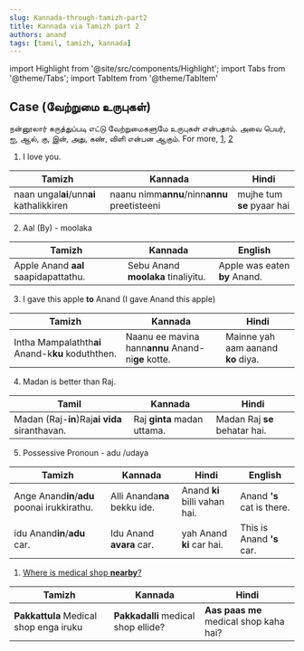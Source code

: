 ```yaml
---
slug: Kannada-through-tamizh-part2
title: Kannada via Tamizh part 2
authors: anand
tags: [tamil, tamizh, kannada]
---
```


import Highlight from '@site/src/components/Highlight';
import Tabs from '@theme/Tabs';
import TabItem from '@theme/TabItem'


<!-- ### <Highlight color='#004080' highlight='fg' fontWeight='bold'> sub tab </Highlight> -->


<!--truncate-->

## <Highlight color='#800031' highlight='fg' fontWeight='bold'> Case (வேற்றுமை உருபுகள்) </Highlight>

நன்னூலார் கருத்துப்படி எட்டு வேற்றுமைகளுமே உருபுகள் என்பதாம். அவை <Highlight color='#25c2a0'> பெயர், ஐ, ஆல், கு, இன், அது, கண், விளி </Highlight> என்பன ஆகும். For more, [1](https://www.tamilvu.org/courses/degree/c021/c0214/html/c0214441.htm), [2](https://dosa365.wordpress.com/2012/08/26/18/)

1. I love you.

| Tamizh                           | Kannada                              | Hindi                  |
|----------------------------------|--------------------------------------|------------------------|
| naan ungal**ai**/unn**ai** kathalikkiren | naanu nimm**annu**/ninn**annu** preetisteeni | mujhe tum **se** pyaar hai |

2. Aal (By) - moolaka 

| Tamizh                           | Kannada                        | English                   |
|----------------------------------|--------------------------------|---------------------------|
| Apple Anand **aal** saapidapattathu. | Sebu Anand **moolaka** tinaliyitu. | Apple was eaten **by** Anand. |


3. I gave this apple **to** Anand (I gave Anand this apple)

| Tamizh                                     | Kannada                                   | Hindi                          |
|--------------------------------------------|-------------------------------------------|--------------------------------|
| Intha Mampalathth**ai** Anand-k**ku** koduththen.  | Naanu ee mavina hann**annu** Anand-ni**ge** kotte. | Mainne yah aam aanand **ko** diya. |

4. Madan is better than Raj.

| Tamil                                 | Kannada                 | Hindi                     |
|---------------------------------------|-------------------------|---------------------------|
| Madan (Raj-**in**)Raj**ai vida** siranthavan. | Raj **ginta** madan uttama. | Madan Raj **se** behatar hai. |


5. Possessive Pronoun - adu /udaya

| Tamizh                           | Kannada                  | Hindi                     | English               |
|----------------------------------|--------------------------|---------------------------|-----------------------|
| Ange Anand**in**/**adu** poonai irukkirathu. | Alli Ananda**na** bekku ide. | Anand **ki** billi vahan hai. | Anand **'s** cat is there. |
| idu Anand**in**/**adu** car.                 | Idu Anand **avara** car.     | yah Anand **ki** car hai.     | This is Anand **'s** car.  |


1. [Where is medical shop **nearby**?](https://www.instagram.com/p/C79UkOQyDnp/)

| Tamizh                             | Kannada                         | Hindi                              |
|------------------------------------|---------------------------------|------------------------------------|
| **Pakkattula** Medical shop enga iruku | **Pakkadalli** medical shop ellide? | **Aas paas me** medical shop kaha hai? |